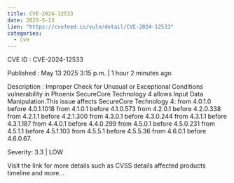 ```yaml
---
title: CVE-2024-12533
date: 2025-5-13
lien: "https://cvefeed.io/vuln/detail/CVE-2024-12533"
categories:
  - cve
---
```


CVE ID : CVE-2024-12533

Published :  May 13
2025
3:15 p.m. | 1 hour
2 minutes ago

Description : Improper Check for Unusual or Exceptional Conditions vulnerability in Phoenix SecureCore Technology 4 allows Input Data Manipulation.This issue affects SecureCore Technology 4: from 4.0.1.0 before 4.0.1.1018
from 4.1.0.1 before 4.1.0.573
from 4.2.0.1 before 4.2.0.338
from 4.2.1.1 before 4.2.1.300
from 4.3.0.1 before 4.3.0.244
from 4.3.1.1 before 4.3.1.187
from 4.4.0.1 before 4.4.0.299
from 4.5.0.1 before 4.5.0.231
from 4.5.1.1 before 4.5.1.103
from 4.5.5.1 before 4.5.5.36
from 4.6.0.1 before 4.6.0.67.

Severity: 3.3 | LOW

Visit the link for more details
such as CVSS details
affected products
timeline
and more...
